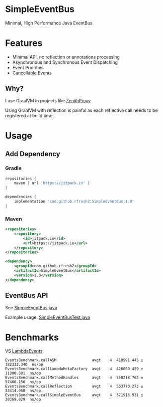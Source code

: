 # SimpleEventBus

Minimal, High Performance Java EventBus

# Features

* Minimal API, no reflection or annotations processing
* Asynchronous and Synchronous Event Dispatching
* Event Priorities
* Cancellable Events

## Why?

I use GraalVM in projects like [ZenithProxy](https://github.com/rfresh2/ZenithProxy)

Using GraalVM with reflection is painful as each reflective call needs to be registered at build time.

# Usage

## Add Dependency

### Gradle
```groovy
repositories {
    maven { url 'https://jitpack.io' }
}

dependencies {
    implementation 'com.github.rfresh2:SimpleEventBus:1.0'
}
```

### Maven
```xml
<repositories>
    <repository>
        <id>jitpack.io</id>
        <url>https://jitpack.io</url> 
    </repository>
</repositories>

<dependency>
    <groupId>com.github.rfresh2</groupId>
    <artifactId>SimpleEventBus</artifactId>
    <version>1.0</version>
</dependency>
```

## EventBus API

See [SimpleEventBus.java](https://github.com/rfresh2/SimpleEventBus/blob/mainline/src/main/java/com/github/rfresh2/SimpleEventBus.java)

Example usage: [SimpleEventBusTest.java](https://github.com/rfresh2/SimpleEventBus/blob/mainline/src/test/java/com/github/rfresh2/SimpleEventBusTest.java)

# Benchmarks

VS [LambdaEvents](https://github.com/lenni0451/LambdaEvents)

```
EventsBenchmark.callASM                avgt    4  418591.445 ± 182333.340  ns/op
EventsBenchmark.callLambdaMetaFactory  avgt    4  426080.459 ±  11000.081  ns/op
EventsBenchmark.callMethodHandles      avgt    4  758218.763 ±  57466.156  ns/op
EventsBenchmark.callReflection         avgt    4  563770.273 ±  33414.060  ns/op
EventsBenchmark.callSimpleEventBus     avgt    4  371913.931 ±  20369.029  ns/op
```
